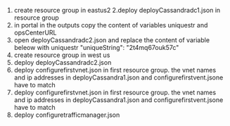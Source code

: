 1. create resource group in eastus2 
2.deploy deployCassandradc1.json in resource group
2. in portal in the outputs copy the content of variables uniquestr and opsCenterURL
3. open deployCassandradc2.json and replace the content of variable beleow with uniquestr 
 "uniqueString": "2t4mq67ouk57c"
4. create resource group in west us
5. deploy deployCassandradc2.json
6. deploy configurefirstvnet.json in first resource group. the vnet names and ip addresses in deployCassandra1.json
and configurefirstvent.jsone have to match
7. deploy configurefirstvnet.json in first resource group. the vnet names and ip addresses in deployCassandra1.json
and configurefirstvent.jsone have to match
8. deploy configuretrafficmanager.json